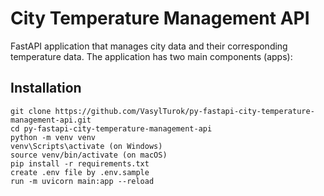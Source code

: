 # City Temperature Management API
FastAPI application that manages city data and their corresponding temperature data. The application has two main components (apps):
## Installation

```shell
git clone https://github.com/VasylTurok/py-fastapi-city-temperature-management-api.git
cd py-fastapi-city-temperature-management-api
python -m venv venv
venv\Scripts\activate (on Windows)
source venv/bin/activate (on macOS)
pip install -r requirements.txt
create .env file by .env.sample
run -m uvicorn main:app --reload
```
